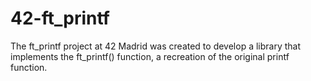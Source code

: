 # 42-ft_printf
The ft_printf project at 42 Madrid was created to develop a library that implements the ft_printf() function, a recreation of the original printf function.
